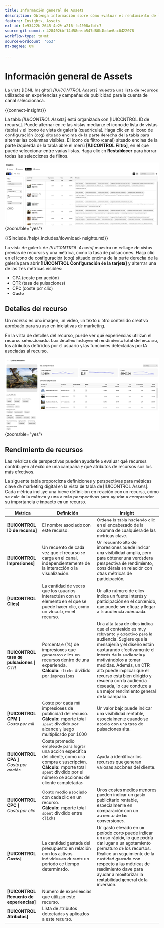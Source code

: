 ```yaml
---
title: Información general de Assets
description: Obtenga información sobre cómo evaluar el rendimiento de los recursos en Adobe GenStudio for Performance Marketing.
feature: Insights, Assets
exl-id: 1e93422b-2645-4e29-a216-fc1008afbfc7
source-git-commit: 4284026bf14d58eecb547d80b4bdae6ac0422078
workflow-type: tm+mt
source-wordcount: '653'
ht-degree: 0%

---
```


# Información general de Assets

La vista [!DNL Insights] _[!UICONTROL Assets]_ muestra una lista de recursos utilizados en experiencias y campañas de publicidad para la cuenta de canal seleccionada.

{{connect-insights}}

La tabla _[!UICONTROL Assets]_ está organizada con [!UICONTROL ID de recurso]. Puede alternar entre las vistas mediante el icono de lista de vistas (tabla) y el icono de vista de galería (cuadrícula). Haga clic en el icono de configuración (cog) situado encima de la parte derecha de la tabla para alternar las columnas visibles. El icono de filtro (canal) situado encima de la parte izquierda de la tabla abre el menú **[!UICONTROL Filtro]**, en el que puede seleccionar entre varias listas. Haga clic en **Restablecer** para borrar todas las selecciones de filtros.

![Filtro y tabla de Assets](/help/assets/insights-assets-filter.png){zoomable="yes"}

{{$include /help/_includes/download-insights.md}}

La vista de galería de _[!UICONTROL Assets]_ muestra un collage de vistas previas de recursos y una métrica, como la tasa de pulsaciones. Haga clic en el icono de configuración (cog) situado encima de la parte derecha de la galería para abrir **[!UICONTROL Configuración de la tarjeta]** y alternar una de las tres métricas visibles:

- CPA (coste por acción)
- CTR (tasa de pulsaciones)
- CPC (coste por clic)
- Gasto

## Detalles del recurso

Un _recurso_ es una imagen, un vídeo, un texto u otro contenido creativo aprobado para su uso en iniciativas de marketing.

En la vista de detalles del recurso, puede ver qué experiencias utilizan el recurso seleccionado. Los detalles incluyen el rendimiento total del recurso, los atributos definidos por el usuario y las funciones detectadas por IA asociadas al recurso.

![Detalles del recurso](/help/assets/insights-asset-details.png){zoomable="yes"}

## Rendimiento de recursos

Las métricas de perspectivas pueden ayudarle a evaluar qué recursos contribuyen al éxito de una campaña y qué atributos de recursos son los más efectivos.

La siguiente tabla proporciona definiciones y perspectivas para métricas clave de marketing digital en la vista de tabla de [!UICONTROL Assets]. Cada métrica incluye una breve definición en relación con un recurso, cómo se calcula la métrica y una o más perspectivas para ayudar a comprender su importancia e impacto en un recurso.

| Métrica | Definición | Insight |
| ---------------------- | ----------------------------- | -------------------------------- |
| **[!UICONTROL ID de recurso]** | El nombre asociado con este recurso. | Ordene la tabla haciendo clic en el encabezado de la columna de cualquiera de las métricas clave. |
| **[!UICONTROL Impresiones]** | Un recuento de cada vez que el recurso se carga en el canal, independientemente de la interacción o la visualización. | Un recuento alto de impresiones puede indicar una visibilidad amplia, pero para obtener una verdadera perspectiva de rendimiento, considérala en relación con otras métricas de participación. |
| **[!UICONTROL Clics]** | La cantidad de veces que los usuarios interactúan con un elemento en el que se puede hacer clic, como un vínculo, en el recurso. | Un alto número de clics indica un fuerte interés y participación en el contenido, que puede ser eficaz y llegar a la audiencia adecuada. |
| **[!UICONTROL tasa de pulsaciones ]**<br>_CTR_ | Porcentaje (%) de impresiones que generaron clics en recursos dentro de una experiencia.<br>**Cálculo**: `clicks` dividido por `impressions` | Una alta tasa de clics indica que el contenido es muy relevante y atractivo para la audiencia. Sugiere que la mensajería y el diseño están capturando efectivamente el interés de la audiencia y motivándolos a tomar medidas. Además, un CTR alto puede implicar que el recurso está bien dirigido y resuena con la audiencia deseada, lo que conduce a un mejor rendimiento general de la campaña. |
| **[!UICONTROL CPM ]**<br>_Costo por mil_ | Coste por cada mil impresiones de publicidad del recurso.<br>**Cálculo**: importe total `spent` dividido por alcance y luego multiplicado por 1000 | Un valor bajo puede indicar una visibilidad rentable, especialmente cuando se asocia con una tasa de pulsaciones alta. |
| **[!UICONTROL CPA ]**<br>_Costo por acción_ | Coste promedio empleado para lograr una acción específica del cliente, como una compra o suscripción.<br>**Cálculo**: importe total `spent` dividido por el número de acciones del cliente completadas | Ayuda a identificar los recursos que generan valiosas acciones del cliente. |
| **[!UICONTROL CPC ]**<br>_Costo por clic_ | Coste medio asociado con cada clic en un recurso.<br>**Cálculo**: importe total `spent` dividido entre `clicks` | Unos costes medios menores pueden indicar un gasto publicitario rentable, especialmente en comparación con un aumento de las conversiones. |
| **[!UICONTROL Gasto]** | La cantidad gastada del presupuesto en relación con los activos individuales durante un período de tiempo determinado. | Un gasto elevado en un período corto puede indicar un uso rápido, lo que podría dar lugar a un agotamiento prematuro de los recursos. Realice un seguimiento de la cantidad gastada con respecto a las métricas de rendimiento clave para ayudar a monitorizar la rentabilidad general de la inversión. |
| **[!UICONTROL Recuento de experiencias]** | Número de experiencias que utilizan este recurso. | |
| **[!UICONTROL Atributos]** | Lista de atributos detectados y aplicados a este recurso. | |
